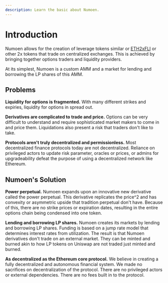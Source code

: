 ```yaml
---
description: Learn the basic about Numoen.
---
```


# Introduction

Numoen allows for the creation of leverage tokens similar or [ETH2xFLI](https://indexcoop.com/ethereum-flexible-leverage-index-eth2xfli) or other 2x tokens that trade on centralized exchanges. This is achieved by bringing together options traders and liquidity providers.

At its simplest, Numoen is a custom AMM and a market for lending and borrowing the LP shares of this AMM.

## Problems

**Liquidity for options is fragmented.** With many different strikes and expiries, liquidity for options in spread out.

**Derivatives are complicated to trade and price.** Options can be very difficult to understand and require sophisticated market makers to come in and price them. Liquidations also present a risk that traders don't like to take.

**Protocols aren't truly decentralized and permissionless.** Most decentralized finance protocols today are not decentralized. Reliance on privileged actors to update risk parameter, oracles or prices, or admins for upgradeability defeat the purpose of using a decentralized network like Ethereum.

## Numoen's Solution

**Power perpetual.** Numoen expands upon an innovative new derivative called the power perpetual. This derivative replicates the price^2 and has convexity or asymmetric upside that tradition perpetual don't have. Because of this, there are no strike prices or expiration dates, resulting in the entire options chain being condensed into one token.&#x20;

**Lending and borrowing LP shares.** Numoen creates its markets by lending and borrowing LP shares. Funding is based on a jump rate model that determines interest rates from utilization. The result is that Numoen derivatives don't trade on an external market. They can be minted and burned akin to how LP tokens on Uniswap are not traded just minted and burned.&#x20;

**As decentralized as the Ethereum core protocol.** We believe in creating a fully decentralized and autonomous financial system. We made no sacrifices on decentralization of the protocol. There are no privileged actors or external dependencies. There are no fees built in to the protocol.

